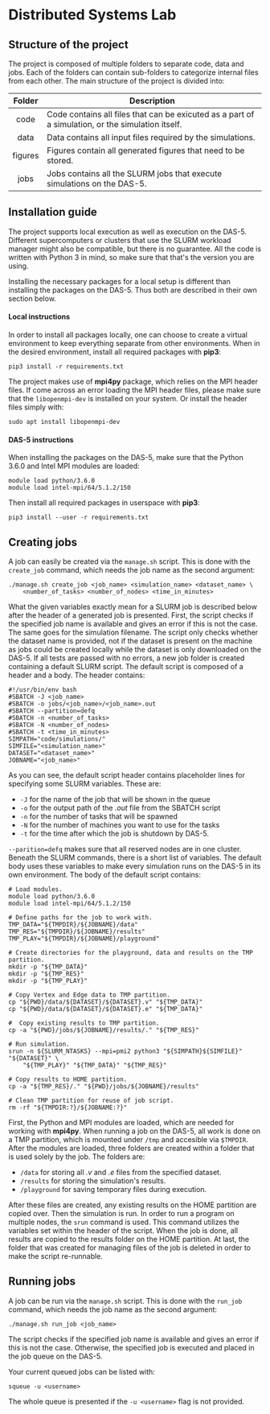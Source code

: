 # Distributed Systems Lab

## Structure of the project
The project is composed of multiple folders to separate code, data and jobs.
Each of the folders can contain sub-folders to categorize internal files from
each other. The main structure of the project is divided into:

| Folder | Description |
|:------:| ----------- |
| code | Code contains all files that can be exicuted as a part of a simulation, or the simulation itself. |
| data | Data contains all input files required by the simulations. |
| figures | Figures contain all generated figures that need to be stored.
| jobs | Jobs contains all the SLURM jobs that execute simulations on the DAS-5. |


## Installation guide
The project supports local execution as well as execution on the DAS-5. 
Different supercomputers or clusters that use the SLURM workload manager might 
also be compatible, but there is no guarantee. All the code is written with
Python 3 in mind, so make sure that that's the version you are using. 

Installing the necessary packages for a local setup is different than installing
the packages on the DAS-5. Thus both are described in their own section below.

#### Local instructions
In order to install all packages locally, one can choose to create a virtual
environment to keep everything separate from other environments. When in the
desired environment, install all required packages with **pip3**: 
```shell script
pip3 install -r requirements.txt
```

The project makes use of **mpi4py** package, which relies on the MPI header 
files. If come across an error loading the MPI header files, please make sure
that the `libopenmpi-dev` is installed on your system. Or install the header
files simply with:
```shell script
sudo apt install libopenmpi-dev
```

#### DAS-5 instructions
When installing the packages on the DAS-5, make sure that the Python 3.6.0 and 
Intel MPI modules are loaded:
```shell script
module load python/3.6.0
module load intel-mpi/64/5.1.2/150
```

Then install all required packages in userspace with **pip3**: 
```shell script
pip3 install --user -r requirements.txt
```


## Creating jobs
A job can easily be created via the `manage.sh` script. This is done with the
`create_job` command, which needs the job name as the second argument:
```shell script
./manage.sh create_job <job_name> <simulation_name> <dataset_name> \
    <number_of_tasks> <number_of_nodes> <time_in_minutes>
```

What the given variables exactly mean for a SLURM job is described below after 
the header of a generated job is presented. First, the script checks if the 
specified job name is available and gives an error if this is not the case. The 
same goes for the simulation filename. The script only checks whether the 
dataset name is provided, not if the dataset is present on the machine as jobs
could be created locally while the dataset is only downloaded on the DAS-5. 
If all tests are passed with no errors, a new job folder is created containing a
default SLURM script. The default script is composed of a header and a body. The
header contains:
```shell script
#!/usr/bin/env bash
#SBATCH -J <job_name>
#SBATCH -o jobs/<job_name>/<job_name>.out
#SBATCH --partition=defq
#SBATCH -n <number_of_tasks>
#SBATCH -N <number_of_nodes>
#SBATCH -t <time_in_minutes>
SIMPATH="code/simulations/"
SIMFILE="<simulation_name>"
DATASET="<dataset_name>"
JOBNAME="<job_name>"
```

As you can see, the default script header contains placeholder lines for
specifying some SLURM variables. These are:
 - `-J` for the name of the job that will be shown in the queue
 - `-o` for the output path of the *.out* file from the SBATCH script
 - `-n` for the number of tasks that will be spawned
 - `-N` for the number of machines you want to use for the tasks
 - `-t` for the time after which the job is shutdown by DAS-5.
 
`--parition=defq` makes sure that all reserved nodes are in one cluster. Beneath
the SLURM commands, there is a short list of variables. The default body uses 
these variables to make every simulation runs on the DAS-5 in its own 
environment. The body of the default script contains: 
```shell script
# Load modules.
module load python/3.6.0
module load intel-mpi/64/5.1.2/150

# Define paths for the job to work with.
TMP_DATA="${TMPDIR}/${JOBNAME}/data"
TMP_RES="${TMPDIR}/${JOBNAME}/results"
TMP_PLAY="${TMPDIR}/${JOBNAME}/playground"

# Create directories for the playground, data and results on the TMP partition.
mkdir -p "${TMP_DATA}"
mkdir -p "${TMP_RES}"
mkdir -p "${TMP_PLAY}"

# Copy Vertex and Edge data to TMP partition.
cp "${PWD}/data/${DATASET}/${DATASET}.v" "${TMP_DATA}"
cp "${PWD}/data/${DATASET}/${DATASET}.e" "${TMP_DATA}"

#  Copy existing results to TMP partition.
cp -a "${PWD}/jobs/${JOBNAME}/results/." "${TMP_RES}"

# Run simulation.
srun -n ${SLURM_NTASKS} --mpi=pmi2 python3 "${SIMPATH}${SIMFILE}" "${DATASET}" \
    "${TMP_PLAY}" "${TMP_DATA}" "${TMP_RES}"

# Copy results to HOME partition.
cp -a "${TMP_RES}/." "${PWD}/jobs/${JOBNAME}/results"

# Clean TMP partition for reuse of job script.
rm -rf "${TMPDIR:?}/${JOBNAME:?}"
```
 
First, the Python and MPI modules are loaded, which are needed for working with 
**mpi4py**. When running a job on the DAS-5, all work is done on a TMP 
partition, which is mounted under `/tmp` and accesible via `$TMPDIR`. After the
modules are loaded, three folders are created within a folder that is used
solely by the job. The folders are:

 - `/data` for storing all *.v* and *.e* files from the specified dataset.
 - `/results` for storing the simulation's results.
 - `/playground` for saving temporary files during execution.
 
After these files are created, any existing results on the HOME partition are
copied over. Then the simulation is run. In order to run a program on multiple 
nodes, the `srun` command is used. This command utilizes the variables set 
within the header of the script. When the job is done, all results are copied
to the results folder on the HOME partition. At last, the folder that was
created for managing files of the job is deleted in order to make the script 
re-runnable.


## Running jobs
A job can be run via the `manage.sh` script. This is done with the
`run_job` command, which needs the job name as the second argument:
```shell script
./manage.sh run_job <job_name>
```
The script checks if the specified job name is available and gives an error if
this is not the case. Otherwise, the specified job is executed and placed in the
job queue on the DAS-5.

Your current queued jobs can be listed with:
```shell script
squeue -u <username>
```

The whole queue is presented if the `-u <username>` flag is not provided.
